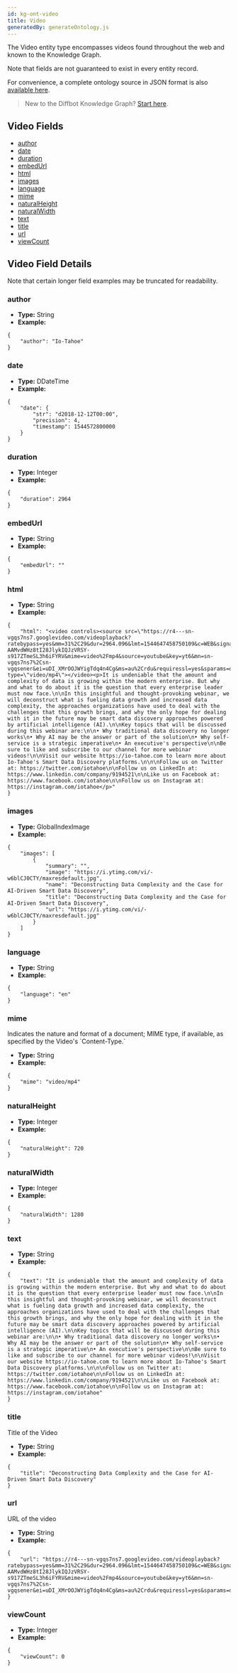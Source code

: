 ```yaml
---
id: kg-ont-video
title: Video
generatedBy: generateOntology.js
---
```


The Video entity type encompasses videos found throughout the web and known to the Knowledge Graph. 

Note that fields are not guaranteed to exist in every entity record.

For convenience, a complete ontology source in JSON format is also [available here](https://kg.diffbot.com/kg/ontology).

>New to the Diffbot Knowledge Graph? [Start here](dql-quickstart).

## Video Fields
* [author](#author) 
* [date](#date) 
* [duration](#duration) 
* [embedUrl](#embedurl) 
* [html](#html) 
* [images](#images) 
* [language](#language) 
* [mime](#mime) 
* [naturalHeight](#naturalheight) 
* [naturalWidth](#naturalwidth) 
* [text](#text) 
* [title](#title) 
* [url](#url) 
* [viewCount](#viewcount) 

## Video Field Details
Note that certain longer field examples may be truncated for readability.

### author
  
* **Type:** String
* **Example:**
```
{
	"author": "Io-Tahoe"
}
```
### date
  
* **Type:** DDateTime
* **Example:**
```
{
	"date": {
		"str": "d2018-12-12T00:00",
		"precision": 4,
		"timestamp": 1544572800000
	}
}
```
### duration
  
* **Type:** Integer
* **Example:**
```
{
	"duration": 2964
}
```
### embedUrl
  
* **Type:** String
* **Example:**
```
{
	"embedUrl": ""
}
```
### html
  
* **Type:** String
* **Example:**
```
{
	"html": "<video controls><source src=\"https://r4---sn-vgqs7ns7.googlevideo.com/videoplayback?ratebypass=yes&mm=31%2C29&dur=2964.096&lmt=1544647458750109&c=WEB&signature=BDFC5B6365BCB570015CF0DB39639303EE480D2E.A2568676D096E9103EAC2689DCDB93658447CFF9&txp=2211222&itag=22&expire=1547667225&fvip=3&id=o-AAMvdWHz8tI28JlykIQJzVRSY-s917ZTmeSL3h6iFYRV&mime=video%2Fmp4&source=youtube&key=yt6&mn=sn-vgqs7ns7%2Csn-vgqsener&ei=uDI_XMrOOJWYigTdq4n4Cg&ms=au%2Crdu&requiressl=yes&sparams=dur%2Cei%2Cid%2Cip%2Cipbits%2Citag%2Clmt%2Cmime%2Cmm%2Cmn%2Cms%2Cmv%2Cpl%2Cratebypass%2Crequiressl%2Csource%2Cexpire&ipbits=0&pl=16&mv=m&ip=35.232.157.82&mt=1547645504\" type=\"video/mp4\"></video><p>It is undeniable that the amount and complexity of data is growing within the modern enterprise. But why and what to do about it is the question that every enterprise leader must now face.\n\nIn this insightful and thought-provoking webinar, we will deconstruct what is fueling data growth and increased data complexity, the approaches organizations have used to deal with the challenges that this growth brings, and why the only hope for dealing with it in the future may be smart data discovery approaches powered by artificial intelligence (AI).\n\nKey topics that will be discussed during this webinar are:\n\n• Why traditional data discovery no longer works\n• Why AI may be the answer or part of the solution\n• Why self-service is a strategic imperative\n• An executive's perspective\n\nBe sure to like and subscribe to our channel for more webinar videos!\n\nVisit our website https://io-tahoe.com to learn more about Io-Tahoe's Smart Data Discovery platforms.\n\n\nFollow us on Twitter at: https://twitter.com/iotahoe\n\nFollow us on LinkedIn at: https://www.linkedin.com/company/9194521\n\nLike us on Facebook at: https://www.facebook.com/iotahoe\n\nFollow us on Instagram at: https://instagram.com/iotahoe</p>"
}
```
### images
  
* **Type:** GlobalIndexImage
* **Example:**
```
{
	"images": [
		{
			"summary": "",
			"image": "https://i.ytimg.com/vi/-w6blCJ0CTY/maxresdefault.jpg",
			"name": "Deconstructing Data Complexity and the Case for AI-Driven Smart Data Discovery",
			"title": "Deconstructing Data Complexity and the Case for AI-Driven Smart Data Discovery",
			"url": "https://i.ytimg.com/vi/-w6blCJ0CTY/maxresdefault.jpg"
		}
	]
}
```
### language
  
* **Type:** String
* **Example:**
```
{
	"language": "en"
}
```
### mime
  Indicates the nature and format of a document; MIME type, if available, as specified by the Video&#39;s &#x60;Content-Type.&#x60;
* **Type:** String
* **Example:**
```
{
	"mime": "video/mp4"
}
```
### naturalHeight
  
* **Type:** Integer
* **Example:**
```
{
	"naturalHeight": 720
}
```
### naturalWidth
  
* **Type:** Integer
* **Example:**
```
{
	"naturalWidth": 1280
}
```
### text
  
* **Type:** String
* **Example:**
```
{
	"text": "It is undeniable that the amount and complexity of data is growing within the modern enterprise. But why and what to do about it is the question that every enterprise leader must now face.\n\nIn this insightful and thought-provoking webinar, we will deconstruct what is fueling data growth and increased data complexity, the approaches organizations have used to deal with the challenges that this growth brings, and why the only hope for dealing with it in the future may be smart data discovery approaches powered by artificial intelligence (AI).\n\nKey topics that will be discussed during this webinar are:\n\n• Why traditional data discovery no longer works\n• Why AI may be the answer or part of the solution\n• Why self-service is a strategic imperative\n• An executive's perspective\n\nBe sure to like and subscribe to our channel for more webinar videos!\n\nVisit our website https://io-tahoe.com to learn more about Io-Tahoe's Smart Data Discovery platforms.\n\n\nFollow us on Twitter at: https://twitter.com/iotahoe\n\nFollow us on LinkedIn at: https://www.linkedin.com/company/9194521\n\nLike us on Facebook at: https://www.facebook.com/iotahoe\n\nFollow us on Instagram at: https://instagram.com/iotahoe"
}
```
### title
  Title of the Video
* **Type:** String
* **Example:**
```
{
	"title": "Deconstructing Data Complexity and the Case for AI-Driven Smart Data Discovery"
}
```
### url
  URL of the video
* **Type:** String
* **Example:**
```
{
	"url": "https://r4---sn-vgqs7ns7.googlevideo.com/videoplayback?ratebypass=yes&mm=31%2C29&dur=2964.096&lmt=1544647458750109&c=WEB&signature=BDFC5B6365BCB570015CF0DB39639303EE480D2E.A2568676D096E9103EAC2689DCDB93658447CFF9&txp=2211222&itag=22&expire=1547667225&fvip=3&id=o-AAMvdWHz8tI28JlykIQJzVRSY-s917ZTmeSL3h6iFYRV&mime=video%2Fmp4&source=youtube&key=yt6&mn=sn-vgqs7ns7%2Csn-vgqsener&ei=uDI_XMrOOJWYigTdq4n4Cg&ms=au%2Crdu&requiressl=yes&sparams=dur%2Cei%2Cid%2Cip%2Cipbits%2Citag%2Clmt%2Cmime%2Cmm%2Cmn%2Cms%2Cmv%2Cpl%2Cratebypass%2Crequiressl%2Csource%2Cexpire&ipbits=0&pl=16&mv=m&ip=35.232.157.82&mt=1547645504"
}
```
### viewCount
  
* **Type:** Integer
* **Example:**
```
{
	"viewCount": 0
}
```
